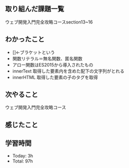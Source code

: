 ## 取り組んだ課題一覧
ウェブ開発入門完全攻略コースsection13~16
## わかったこと
- []←ブラケットという
- 関数リテラル＝無名関数、匿名関数
- アロー関数はES2015から導入されたもの
- innerText 取得した要素内を含めた配下の文字列がとれる
- innerHTML 取得した要素の子のタグを取得
## 次やること
ウェブ開発入門完全攻略コース
## 感じたこと

## 学習時間
- Today: 3h
- Total: 97h
